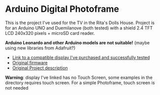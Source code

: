 # Arduino Digital Photoframe

This is the project I've used for the TV in the Rita's Dolls House.
Project is for an Arduino UNO and Duemilanove (both tested) with a shield 2.4 TFT LCD 240x320 pixels + microSD card reader. 

**Arduino Leonardo and other Arduino models are not suitable!**
(maybe using new libraries from Adafruit?)

* [Link to a compatible display I've purchased and successfully tested](http://www.ebay.it/itm/2-4-TFT-LCD-Visualizzazione-panel-SD-carta-240x320-Arduino-Elettronica-Shield-/331769583790?hash=item4d3f0218ae:g:48oAAOSwJb9Ws3rI)
* [Original firmware](http://apcmag.com/arduino.htm/)
* [Original Project description](http://apcmag.com/arduino-project-make-digital-photo-frame.htm/)

**Warning**: display I've linked has no Touch Screen, some examples in the directory requires touch screen. For a simple Photoframe, touch screen is not needed
